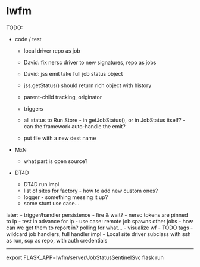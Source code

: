 # lwfm


TODO:

+ code / test
    - local driver repo as job

    - David: fix nersc driver to new signatures, repo as jobs
    - David: jss emit take full job status object
    - jss.getStatus() should return rich object with history
    - parent-child tracking, originator

    - triggers

    - all status to Run Store - in getJobStatus(), or in JobStatus itself? - can the framework auto-handle the emit?
    - put file with a new dest name


+ MxN
    - what part is open source?


+ DT4D
    - DT4D run impl
    - list of sites for factory - how to add new custom ones?
    - logger - something messing it up?
    - some stunt use case...


later:
    - trigger/handler persistence
    - fire & wait?
    - nersc tokens are pinned to ip - test in advance for ip
    - use case: remote job spawns other jobs - how can we get them to report in?  polling for what...
    - visualize wf
    - TODO tags
    - wildcard job handlers, full handler impl
    - Local site driver subclass with ssh as run, scp as repo, with auth credentials


************************************************************************************************************************************

export FLASK_APP=lwfm/server/JobStatusSentinelSvc
flask run
